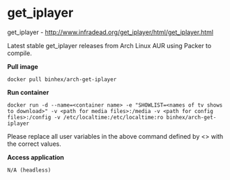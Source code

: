get_iplayer
===========

get_iplayer - http://www.infradead.org/get_iplayer/html/get_iplayer.html

Latest stable get_iplayer releases from Arch Linux AUR using Packer to compile.

**Pull image**

```
docker pull binhex/arch-get-iplayer
```

**Run container**

```
docker run -d --name=<container name> -e "SHOWLIST=<names of tv shows to download>" -v <path for media files>:/media -v <path for config files>:/config -v /etc/localtime:/etc/localtime:ro binhex/arch-get-iplayer
```

Please replace all user variables in the above command defined by <> with the correct values.

**Access application**

```
N/A (headless)
```